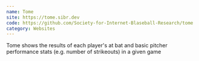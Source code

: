 ```yaml
---
name: Tome
site: https://tome.sibr.dev
code: https://github.com/Society-for-Internet-Blaseball-Research/tome
category: Websites
---
```

Tome shows the results of each player's at bat and basic pitcher performance stats (e.g. number of strikeouts) in a given game
